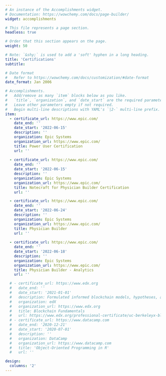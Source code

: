 ```yaml
---
# An instance of the Accomplishments widget.
# Documentation: https://wowchemy.com/docs/page-builder/
widget: accomplishments

# This file represents a page section.
headless: true

# Order that this section appears on the page.
weight: 50

# Note: `&shy;` is used to add a 'soft' hyphen in a long heading.
title: 'Certifications'
subtitle:

# Date format
#   Refer to https://wowchemy.com/docs/customization/#date-format
date_format: Jan 2006

# Accomplishments.
#   Add/remove as many `item` blocks below as you like.
#   `title`, `organization`, and `date_start` are the required parameters.
#   Leave other parameters empty if not required.
#   Begin multi-line descriptions with YAML's `|2-` multi-line prefix.
item:
  - certificate_url: https://www.epic.com/
    date_end: ''
    date_start: '2022-06-15'
    description: ''
    organization: Epic Systems
    organization_url: https://www.epic.com/
    title: Power User Certification
    url: ''
  
  - certificate_url: https://www.epic.com/
    date_end: ''
    date_start: '2022-06-15'
    description: ''
    organization: Epic Systems
    organization_url: https://www.epic.com/
    title: Notecraft for Physician Builder Certification
    url: ''

  - certificate_url: https://www.epic.com/
    date_end: ''
    date_start: '2022-06-24'
    description: ''
    organization: Epic Systems
    organization_url: https://www.epic.com/
    title: Physician Builder
    url: ''
  
  - certificate_url: https://www.epic.com/
    date_end: ''
    date_start: '2022-06-18'
    description: ''
    organization: Epic Systems
    organization_url: https://www.epic.com/
    title: Physician Builder - Analytics
    url: ''

  # - certificate_url: https://www.edx.org
  #   date_end: ''
  #   date_start: '2021-01-01'
  #   description: Formulated informed blockchain models, hypotheses, and use cases.
  #   organization: edX
  #   organization_url: https://www.edx.org
  #   title: Blockchain Fundamentals
  #   url: https://www.edx.org/professional-certificate/uc-berkeleyx-blockchain-fundamentals
  # - certificate_url: https://www.datacamp.com
  #   date_end: '2020-12-21'
  #   date_start: '2020-07-01'
  #   description: ''
  #   organization: DataCamp
  #   organization_url: https://www.datacamp.com
  #   title: 'Object-Oriented Programming in R'
  #   url: ''

design:
  columns: '2'
---
```

